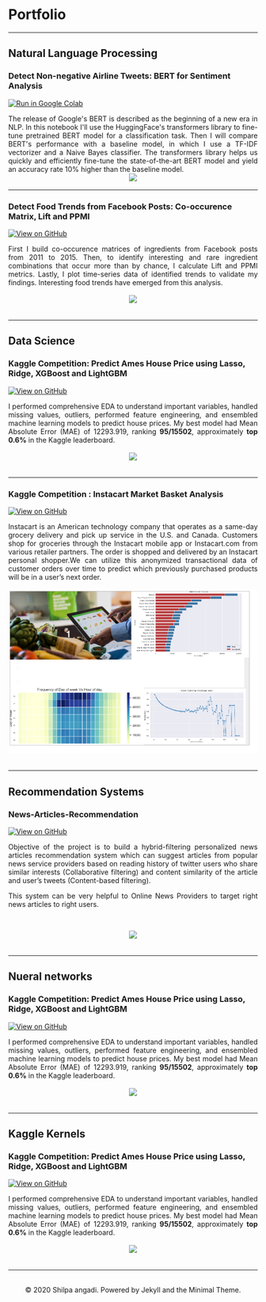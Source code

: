 # Portfolio 
---

## Natural Language Processing


### Detect Non-negative Airline Tweets: BERT for Sentiment Analysis

[![Run in Google Colab](https://img.shields.io/badge/Colab-Run_in_Google_Colab-blue?logo=Google&logoColor=FDBA18)](https://colab.research.google.com/drive/1lwa-qlK-ZnYpJgErZQXv4mjxTsa_ed1U)

<div style="text-align: justify">The release of Google's BERT is described as the beginning of a new era in NLP. In this notebook I'll use the HuggingFace's transformers library to fine-tune pretrained BERT model for a classification task. Then I will compare BERT's performance with a baseline model, in which I use a TF-IDF vectorizer and a Naive Bayes classifier. The transformers library helps us quickly and efficiently fine-tune the state-of-the-art BERT model and yield an accuracy rate 10% higher than the baseline model.</div>

<center><img src="images/BERT-classification.png"/></center>

---
### Detect Food Trends from Facebook Posts: Co-occurence Matrix, Lift and PPMI

[![View on GitHub](https://img.shields.io/badge/GitHub-View_on_GitHub-blue?logo=GitHub)](https://github.com/RavikiranShilpa/ML-case-study/blob/master/detect_food_trends_facebook.ipynb)

<div style="text-align: justify">First I build co-occurence matrices of ingredients from Facebook posts from 2011 to 2015. Then, to identify interesting and rare ingredient combinations that occur more than by chance, I calculate Lift and PPMI metrics. Lastly, I plot time-series data of identified trends to validate my findings. Interesting food trends have emerged from this analysis.</div>
<br>
<center><img src="images/fb-food-trends.png"></center>
<br>

---



## Data Science

### Kaggle Competition: Predict Ames House Price using Lasso, Ridge, XGBoost and LightGBM

[![View on GitHub](https://img.shields.io/badge/GitHub-View_on_GitHub-blue?logo=GitHub)](https://github.com/RavikiranShilpa/ML-case-study/blob/master/ames_house_price.ipynb)

<div style="text-align: justify">I performed comprehensive EDA to understand important variables, handled missing values, outliers, performed feature engineering, and ensembled machine learning models to predict house prices. My best model had Mean Absolute Error (MAE) of 12293.919, ranking <b>95/15502</b>, approximately <b>top 0.6%</b> in the Kaggle leaderboard.</div>
<br>
<center><img src="images/ames-house-price.jpg"/></center>
<br>

---

### Kaggle Competition : Instacart  Market Basket Analysis

[![View on GitHub](https://img.shields.io/badge/GitHub-View_on_GitHub-blue?logo=GitHub)](https://github.com/RavikiranShilpa/Super-Market-Basket-Analysis)

<div style="text-align: justify">Instacart is an American technology company that operates as a same-day grocery delivery and pick up service in the U.S. and Canada. Customers shop for groceries through the Instacart mobile app or Instacart.com from various retailer partners. The order is shopped and delivered by an Instacart personal shopper.We can utilize this anonymized transactional data of customer orders over time to predict which previously purchased products will be in a user’s next order. </div>
<br>
<center><img src="images/download.png"/></center>
<br>

---

## Recommendation Systems 

### News-Articles-Recommendation

[![View on GitHub](https://img.shields.io/badge/GitHub-View_on_GitHub-blue?logo=GitHub)](https://github.com/RavikiranShilpa/ML-case-study/blob/master/ames_house_price.ipynb)

<div style="text-align: justify">Objective of the project is to build a hybrid-filtering personalized news articles recommendation system which can suggest articles from popular news service providers based on reading history of twitter users who share similar interests (Collaborative filtering) and content similarity of the article and user’s tweets (Content-based filtering).

This system can be very helpful to Online News Providers to target right news articles to right users.</div>
<br>
<center><img src="images/collage.png"/></center>
<br>

---

## Nueral networks

### Kaggle Competition: Predict Ames House Price using Lasso, Ridge, XGBoost and LightGBM

[![View on GitHub](https://img.shields.io/badge/GitHub-View_on_GitHub-blue?logo=GitHub)](https://github.com/RavikiranShilpa/ML-case-study/blob/master/ames_house_price.ipynb)

<div style="text-align: justify">I performed comprehensive EDA to understand important variables, handled missing values, outliers, performed feature engineering, and ensembled machine learning models to predict house prices. My best model had Mean Absolute Error (MAE) of 12293.919, ranking <b>95/15502</b>, approximately <b>top 0.6%</b> in the Kaggle leaderboard.</div>
<br>
<center><img src="images/ames-house-price.jpg"/></center>
<br>

---

## Kaggle Kernels

### Kaggle Competition: Predict Ames House Price using Lasso, Ridge, XGBoost and LightGBM

[![View on GitHub](https://img.shields.io/badge/GitHub-View_on_GitHub-blue?logo=GitHub)](https://github.com/RavikiranShilpa/ML-case-study/blob/master/ames_house_price.ipynb)

<div style="text-align: justify">I performed comprehensive EDA to understand important variables, handled missing values, outliers, performed feature engineering, and ensembled machine learning models to predict house prices. My best model had Mean Absolute Error (MAE) of 12293.919, ranking <b>95/15502</b>, approximately <b>top 0.6%</b> in the Kaggle leaderboard.</div>
<br>
<center><img src="images/ames-house-price.jpg"/></center>
<br>

---
<br>
<center>© 2020 Shilpa angadi. Powered by Jekyll and the Minimal Theme.</center>
